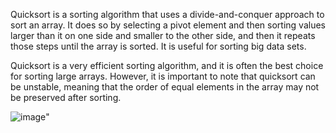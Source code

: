 Quicksort is a sorting algorithm that uses a divide-and-conquer approach to sort an array. It does so by selecting a pivot element and then sorting values larger than it on one side and smaller to the other side, and then it repeats those steps until the array is sorted. It is useful for sorting big data sets.

Quicksort is a very efficient sorting algorithm, and it is often the best choice for sorting large arrays. However, it is important to note that quicksort can be unstable, meaning that the order of equal elements in the array may not be preserved after sorting.

![image](https://github.com/govindraj-7c/Java-DSA/assets/126868326/13b1423a-e7cd-42a2-8a25-26cf6e4ff2a7)"

